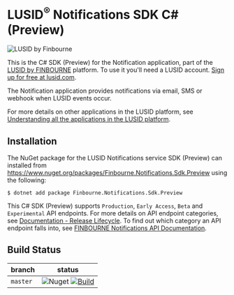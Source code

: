 # LUSID<sup>®</sup> Notifications SDK C# (Preview)
![LUSID by Finbourne](https://content.finbourne.com/LUSID_repo.png)

This is the C# SDK (Preview) for the Notification application, part of the [LUSID by FINBOURNE](https://www.finbourne.com/lusid-technology) platform. To use it you'll need a LUSID account. [Sign up for free at lusid.com](https://www.lusid.com/app/signup).

The Notification application provides notifications via email, SMS or webhook when LUSID events occur.

For more details on other applications in the LUSID platform, see [Understanding all the applications in the LUSID platform](https://support.lusid.com/knowledgebase/article/KA-01787/en-us).

## Installation

The NuGet package for the LUSID Notifications service SDK (Preview) can installed from https://www.nuget.org/packages/Finbourne.Notifications.Sdk.Preview using the following:

```
$ dotnet add package Finbourne.Notifications.Sdk.Preview
```

This C# SDK (Preview) supports `Production`, `Early Access`, `Beta` and `Experimental` API endpoints. For more details on API endpoint categories, see [Documentation - Release Lifecycle](https://www.lusid.com/app/resources/documentation/lifecycle). To find out which category an API endpoint falls into, see [FINBOURNE Notifications API Documentation](https://www.lusid.com/notifications/swagger/index.html).

## Build Status 

| branch | status |
| --- | --- |
| `master` |  ![Nuget](https://img.shields.io/nuget/v/Finbourne.Notifications.Sdk.Preview?color=blue) [![Build](https://github.com/finbourne/notifications-sdk-csharp-preview/actions/workflows/build.yaml/badge.svg?branch=master)](https://github.com/finbourne/notifications-sdk-csharp-preview/actions/workflows/build.yaml) |